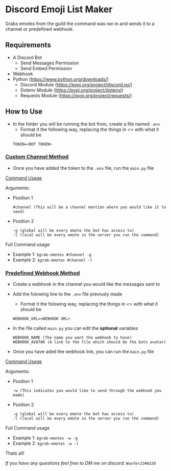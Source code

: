 # Discord Emoji List Maker

Grabs emotes from the guild the command was ran in and sends it to a channel or predefined webhook.

## Requirements
- A Discord Bot
    - Send Messages Permission
    - Send Embed Permission
- Webhook
- Python (https://www.python.org/downloads/)
    - Discord Module (https://pypi.org/project/discord.py/)
    - Dotenv Module (https://pypi.org/project/dotenv/)
    - Requests Module (https://pypi.org/project/requests/)


## How to Use
- In the folder you will be running the bot from, create a file named `.env`
    - Format it the following way, replacing the things in <> with what it should be
    ```
    TOKEN=<BOT TOKEN>
    ```
### <u>Custom Channel Method</u>
- Once you have added the token to the `.env` file, run the `main.py` file

<u>Command Usage</u>

Arguments:
- Position 1
    ```
    #channel (This will be a channel mention where you would like it to send)
    ```
- Position 2
    ```
    -g (global will be every emote the bot has access to)
    -l (local will be every emote in the server you run the command)
    ```
Full Command usage

- Example 1: `$grab-emotes #channel -g`
- Example 2: `$grab-emotes #channel -l`

### <u>Predefined Webhook Method</u>
- Create a webhook in the channel you would like the messages sent to
- Add the folowing line to the `.env` file previusly made
    - Format it the folowing way, replacing the things in <> with what it should be
    ```
    WEBHOOK_URL=<WEBHOOK URL>
    ```

-  In the file called `main.py` you can edit the **optional** variables
    ```
    WEBHOOK_NAME (The name you want the webhook to have)
    WEBHOOK_AVATAR (A link to the file which should be the bots avatar)
    ```

- Once you have aded the webhook link, you can run the `main.py` file

<u>Command Usage</u>

Arguments:
- Position 1
    ```
    -w (This indicates you would like to send through the webhook you made)
    ```
- Position 2
    ```
    -g (global will be every emote the bot has access to)
    -l (local will be every emote in the server you run the command)
    ```
Full Command usage

- Example 1: `$grab-emotes -w -g`
- Example 2: `$grab-emotes -w -l`

Thats all!

*If you have any questions feel free to DM me on discord: `Woofer21#0220`*
